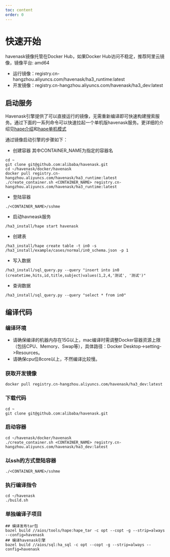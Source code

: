 ```yaml
---
toc: content
order: 0
---
```


# 快速开始
havenask镜像托管在Docker Hub，如果Docker Hub访问不稳定，推荐阿里云镜像，镜像平台: amd64
* 运行镜像：registry.cn-hangzhou.aliyuncs.com/havenask/ha3_runtime:latest
* 开发镜像：registry.cn-hangzhou.aliyuncs.com/havenask/ha3_dev:latest

## 启动服务
Havenask引擎提供了可以直接运行的镜像，无需重新编译即可快速构建搜索服务。通过下面的一系列命令可以快速拉起一个单机版havenask服务。更详细的介绍见[hape介绍](../petool/intro.md)和[hape单机模式](../petool/localmode.md)

通过镜像启动引擎的步骤如下：
* 创建容器
其中CONTAINER_NAME为指定的容器名
```
cd ~
git clone git@github.com:alibaba/havenask.git
cd ~/havenask/docker/havenask
docker pull registry.cn-hangzhou.aliyuncs.com/havenask/ha3_runtime:latest
./create_container.sh <CONTAINER_NAME> registry.cn-hangzhou.aliyuncs.com/havenask/ha3_runtime:latest
```

* 登陆容器
```
./<CONTAINER_NAME>/sshme
```

* 启动havneask服务
```
/ha3_install/hape start havenask
```
* 创建表
```
/ha3_install/hape create table -t in0 -s /ha3_install/example/cases/normal/in0_schema.json -p 1
```

* 写入数据
```
/ha3_install/sql_query.py --query "insert into in0 (createtime,hits,id,title,subject)values(1,2,4,'测试', '测试')"
```
* 查询数据
```
/ha3_install/sql_query.py --query "select * from in0"
```

## 编译代码

### 编译环境
* 请确保编译的机器内存在15G以上，mac编译时需调整Docker容器资源上限（包括CPU、Memory、Swap等），具体路径：Docker Desktop->setting->Resources。
* 请确保cpu位8core以上，不然编译比较慢。

### 获取开发镜像

```
docker pull registry.cn-hangzhou.aliyuncs.com/havenask/ha3_dev:latest
```
### 下载代码
```
cd ~
git clone git@github.com:alibaba/havenask.git
```

### 启动容器
```
cd ~/havenask/docker/havenask
./create_container.sh <CONTAINER_NAME> registry.cn-hangzhou.aliyuncs.com/havenask/ha3_dev:latest
```
### 以ssh的方式登陆容器
```
./<CONTAINER_NAME>/sshme
```

### 执行编译指令
```
cd ~/havenask
./build.sh
```
### 单独编译子项目
```
## 编译发布tar包
bazel build //aios/tools/hape:hape_tar -c opt --copt -g --strip=always --config=havenask
## 编译havenask引擎
bazel build //aios/sql:ha_sql -c opt --copt -g --strip=always --config=havenask
```
